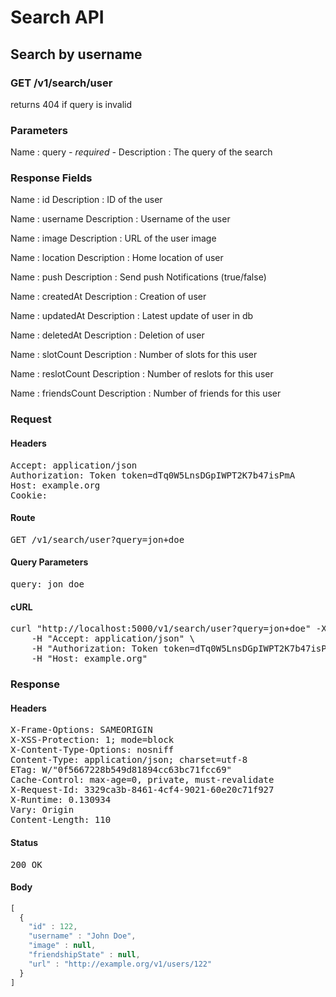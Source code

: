 # Search API

## Search by username

### GET /v1/search/user

returns 404 if query is invalid



### Parameters

Name : query *- required -*
Description : The query of the search


### Response Fields

Name : id
Description : ID of the user

Name : username
Description : Username of the user

Name : image
Description : URL of the user image

Name : location
Description : Home location of user

Name : push
Description : Send push Notifications (true/false)

Name : createdAt
Description : Creation of user

Name : updatedAt
Description : Latest update of user in db

Name : deletedAt
Description : Deletion of user

Name : slotCount
Description : Number of slots for this user

Name : reslotCount
Description : Number of reslots for this user

Name : friendsCount
Description : Number of friends for this user

### Request

#### Headers

<pre>Accept: application/json
Authorization: Token token=dTq0W5LnsDGpIWPT2K7b47isPmA
Host: example.org
Cookie: </pre>

#### Route

<pre>GET /v1/search/user?query=jon+doe</pre>

#### Query Parameters

<pre>query: jon doe</pre>

#### cURL

<pre class="request">curl &quot;http://localhost:5000/v1/search/user?query=jon+doe&quot; -X GET \
	-H &quot;Accept: application/json&quot; \
	-H &quot;Authorization: Token token=dTq0W5LnsDGpIWPT2K7b47isPmA&quot; \
	-H &quot;Host: example.org&quot;</pre>

### Response

#### Headers

<pre>X-Frame-Options: SAMEORIGIN
X-XSS-Protection: 1; mode=block
X-Content-Type-Options: nosniff
Content-Type: application/json; charset=utf-8
ETag: W/&quot;0f5667228b549d81894cc63bc71fcc69&quot;
Cache-Control: max-age=0, private, must-revalidate
X-Request-Id: 3329ca3b-8461-4cf4-9021-60e20c71f927
X-Runtime: 0.130934
Vary: Origin
Content-Length: 110</pre>

#### Status

<pre>200 OK</pre>

#### Body

```javascript
[
  {
    "id" : 122,
    "username" : "John Doe",
    "image" : null,
    "friendshipState" : null,
    "url" : "http://example.org/v1/users/122"
  }
]
```
